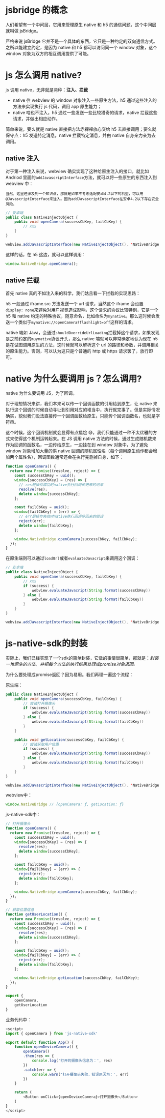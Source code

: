 # jsbridge 的概念

人们希望有一个中间层，它用来管理原生 native 和 h5 的通信问题，这个中间层就叫做 jsBridge。

严格来说 jsBridge 它并不是一个具体的东西，它只是一种约定的双向通信方式。之所以能建立约定，是因为 native 和 h5 都可以访问同一个 window 对象，这个 window 对象为双方的相互调用提供了可能。

# js 怎么调用 native?

js 调用 native，无非就是两种：**注入、拦截**

- native 往 webview 的 window 对象注入一些原生方法，h5 通过这些注入的方法来实现执行 js 代码，调用 app 原生能力；
- native 啥也不注入，h5 通过一些发送一些比较猎奇的请求，native 拦截这些请求，并做出相应动作。

简单来说，要么就是 native 直接把方法赤裸裸放心交给 h5 去直接调用；要么就保守点：h5 发送特定消息，native 拦截特定消息，并由 native 自身亲力亲为去调用。

## native 注入

对于第一种注入来说，webview 确实实现了这种给原生注入的接口，就比如 Andriod 里面的`addJavascriptInterface`方法，就可以将一些原生的东西注入到 webview 中：

```
当然，这里还涉及到一个知识点，那就是如果不考虑适配安卓4.2以下的机型，可以用@JavascriptInterface来注入。因为addJavascriptInterface在安卓4.2以下存在安全风险。
```

```java
// 安卓端
public class NativeInjectObject {
    public void openCamera(successCbKey, failCbKey) {
        // xxx
    }
}

webview.addJavascriptInterface(new NativeInjectObject(), 'NativeBridge')
```

这样的话，在 h5 这边，就可以这样调用：

```js
window.NativeBridge.openCamera();
```

## native 拦截

首先 native 真的不如注入来的科学，我们姑且看一下拦截的实现思路：

h5 一般通过 iframe.src 方法发送一个 url 请求，当然这个 iframe 会设置`display: none`来避免对用户视觉造成影响，这个请求的协议比较特别，它是一个 h5 和 native 约定的特殊协议，随意命名，比如命名为`mynative`。那么这时候会发送一个类似于`mynative://openCamera?flashlight=off`这样的请求。

native 端如 Java，会通过`shouldOverrideUrlLoading`拦截掉这个请求，如果发现是之前约定的`muynative`协议开头，那么 native 端就可以非常确定地认为现在 h5 是在试图调用原生的方法，这时候就可以解析这个 url 的路径和参数，并调用相关的原生能力。否则，可以认为这只是个普通的 http 或 https 请求罢了，放行即可。

# native 为什么要调用 js？怎么调用?

native 为什么要调用 JS，为了回调。

对于理想情况来讲，我们本来可以传一个回调函数的引用给到原生，让 native 来执行这个回调的时候自动寻址到引用对应的堆当中，执行就完事了。但是实际情况确实，貌似我们没法直接传一个回调函数给原生，只能传个回调函数名，也就是字符串。

这个时候，这个回调机制就会显得有点尴尬 😅，我们只能通过一种不太优雅的方式来使得这个机制运转起来。在 JS 调用 native 方法的时候，通过生成随机数来作为回调的函数名，一边传给原生，一边挂在到 window 对象中，为了避免 window 对象增加大量的供 native 回调的随机属性名（每个调用原生动作都会增加两个属性名），回调函数通常还会在执行完删掉自身，如下：

```js
function openCamera() {
  return new Promise((resolve, reject) => {
    const successCbKey = uuid();
    window[successCbKey] = (res) => {
      // res是操作成功时native执行回调传进来的结果
      resolve(res);
      delete window[successCbKey];
    };

    const failCbKey = uuid();
    window[failCbKey] = (err) => {
      // err是操作失败时native执行回调传回来的错误
      reject(err);
      delete window[failCbKey];
    };

    window.NativeBridge.openCamera(successCbKey, failCbKey);
  });
}
```

在原生端则可以通过`loadUrl`或者`evaluateJavacript`来调用这个回调：

```java
// 安卓端
public class NativeInjectObject {
    public void openCamera(successCbKey, failCbKey) {
        // xxx
        if (success) {
            webview.evaluateJavacript(String.format(successCbKey))
        } else {
            webview.evaluateJavacript(String.format(failCbKey))
        }
    }
}

webview.addJavascriptInterface(new NativeInjectObject(), 'NativeBridge')
```


# js-native-sdk的封装

实际上，我们已经实现了一个sdk的简单封装，它做的事情很简单，那就是：*封装一堆原生的方法，并把每个方法的执行结果处理成promise对象返回。*

为什么要处理成promise返回？因为易用。我们再理一遍这个流程：

原生端：
```java
public class NativeInjectObject {
    public void openCamera(successCbKey, failCbKey) {
        // 尝试打开摄像头
        if (success) {
            webview.evaluateJavacript(String.format(successCbKey))
        } else {
            webview.evaluateJavacript(String.format(failCbKey))
        }
    }

    public void getLocation(successCbKey, failCbKey) {
        // 尝试获取用户位置
        if (success) {
            webview.evaluateJavacript(String.format(successCbKey))
        } else {
            webview.evaluateJavacript(String.format(failCbKey))
        }
    }
}

webview.addJavascriptInterface(new NativeInjectObject(), 'NativeBridge')
```

webview中：
```js
window.NativeBridge // {openCamera: ƒ, getLocation: ƒ}
```

js-native-sdk中：
```js
// 打开摄像头
function openCamera() {
  return new Promise((resolve, reject) => {
    const successCbKey = uuid();
    window[successCbKey] = (res) => {
      resolve(res);
      delete window[successCbKey];
    };

    const failCbKey = uuid();
    window[failCbKey] = (err) => {
      reject(err);
      delete window[failCbKey];
    };

    window.NativeBridge.openCamera(successCbKey, failCbKey);
  });
}

// 获取位置信息
function getUserLocation() {
  return new Promise((resolve, reject) => {
    const successCbKey = uuid();
    window[successCbKey] = (res) => {
      resolve(res);
      delete window[successCbKey];
    };

    const failCbKey = uuid();
    window[failCbKey] = (err) => {
      reject(err);
      delete window[failCbKey];
    };

    window.NativeBridge.getLocation(successCbKey, failCbKey);
  });
}

export {
    openCamera,
    getUserLocation
}
```

业务代码中：
```js
<script>
import { openCamera } from 'js-native-sdk'

export default function App() {
    function openDeviceCamera() {
        openCamera()
        .then(res => {
            console.log('打开的摄像头信息为：', res)
        })
        .catch(err => {
            console.warn('打开摄像头失败，错误原因为：', err)
        })
    }

    return (
        <Button onClick={openDeviceCamera}>打开摄像头</Button>
    )
}
</script>
```
